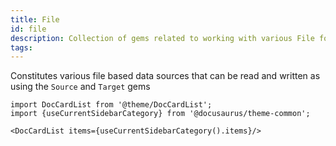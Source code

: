 ```yaml
---
title: File
id: file
description: Collection of gems related to working with various File formats
tags:
---
```


Constitutes various file based data sources that can be read and written as using the `Source` and `Target` gems

```mdx-code-block
import DocCardList from '@theme/DocCardList';
import {useCurrentSidebarCategory} from '@docusaurus/theme-common';

<DocCardList items={useCurrentSidebarCategory().items}/>
```
